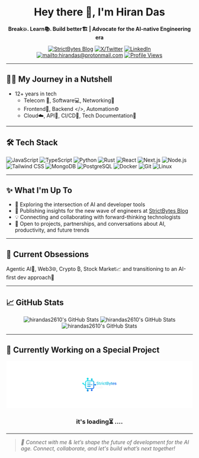 <!-- HEADER -->
<h1 align="center">Hey there 👋, I'm Hiran Das</h1>
<p align="center">
  <b>Break💥. Learn📚. Build better🏗️ | Advocate for the AI-native Engineering era</b>
</p>

<div align="center">
  <a href="https://strictbytes.hashnode.dev/" target="_blank"><img src="https://img.shields.io/badge/Blog-Strictbytes-2962ff?style=flat&logo=hashnode&logoColor=white" alt="StrictBytes Blog" /></a>
  <a href="https://x.com/hirandas2610" target="_blank"><img src="https://img.shields.io/badge/X-@hirandas2610-000000?style=flat&logo=twitter&logoColor=white" alt="X/Twitter" /></a>
  <a href="https://linkedin.com/in/hirandas2610" target="_blank"><img src="https://img.shields.io/badge/LinkedIn-hirandas2610-0077B5?style=flat&logo=linkedin&logoColor=white" alt="LinkedIn" /></a>
  <a href="https://github.com/hirandas2610"><img src="https://img.shields.io/badge/Email-hirandas@protonmail.com-red?style=flat&logo=gmail&logoColor=white" alt="mailto:hirandas@protonmail.com" /></a>
  <a href="https://github.com/hirandas2610"><img src="https://komarev.com/ghpvc/?username=hirandas2610&style=flat-square&color=blue" alt="Profile Views" /></a>
</div>

---

## 🧑‍💻 My Journey in a Nutshell

- 12+ years in tech
   - Telecom 📶, Software💻, Networking🛜
   - Frontend🎨, Backend </>, Automation⚙️
   - Cloud☁️, API🔌, CI/CD🔄, Tech Documentation📝

---

## 🛠️ Tech Stack

![JavaScript](https://img.shields.io/badge/-JavaScript-181717?style=flat&logo=javascript)
![TypeScript](https://img.shields.io/badge/-TypeScript-181717?style=flat&logo=typescript)
![Python](https://img.shields.io/badge/-Python-181717?style=flat&logo=python)
![Rust](https://img.shields.io/badge/-Rust-181717?style=flat&logo=rust)
![React](https://img.shields.io/badge/-React-181717?style=flat&logo=react)
![Next.js](https://img.shields.io/badge/-Next.js-181717?style=flat&logo=next.js)
![Node.js](https://img.shields.io/badge/-Node.js-181717?style=flat&logo=node.js)
![Tailwind CSS](https://img.shields.io/badge/-Tailwind_CSS-181717?style=flat&logo=tailwindcss)
![MongoDB](https://img.shields.io/badge/-MongoDB-181717?style=flat&logo=mongodb)
![PostgreSQL](https://img.shields.io/badge/-PostgreSQL-181717?style=flat&logo=postgresql)
![Docker](https://img.shields.io/badge/-Docker-181717?style=flat&logo=docker)
![Git](https://img.shields.io/badge/-Git-181717?style=flat&logo=git)
![Linux](https://img.shields.io/badge/-Linux-181717?style=flat&logo=linux)

---

## ✨ What I'm Up To

- 🧪 Exploring the intersection of AI and developer tools
- 📝 Publishing insights for the new wave of engineers at [StrictBytes Blog](https://strictbytes.hashnode.dev)
- 💡 Connecting and collaborating with forward-thinking technologists
- 👀 Open to projects, partnerships, and conversations about AI, productivity, and future trends

---

## 🌱 Current Obsessions

Agentic AI👾, Web3🌐, Crypto ₿, Stock Market📈 and transitioning to an AI-first dev approach🧠

---

## 📈 GitHub Stats

<p align="center">
  <img src="https://github-readme-stats.vercel.app/api?username=hirandas2610&theme=react&show_icons=true&hide_border=true&count_private=true" alt="hirandas2610's GitHub Stats" />
  <img src="https://streak-stats.demolab.com?user=hirandas2610&theme=react&hide_border=true" alt="hirandas2610's GitHub Stats" />
  <img src="https://github-readme-stats.vercel.app/api/top-langs/?username=hirandas2610&theme=react&show_icons=true&hide_border=true&layout=compact" alt="hirandas2610's GitHub Stats" />
</p>



---

## 🔧 Currently Working on a Special Project
<p align="center">
  <a href="https://strictbytes.hashnode.dev/welcome-to-strictbytes-a-developers-hub-for-the-ai-age" target="_blank"><img src="Logo_1600x400_Banner.png" alt="Strictbytes logo" /></a><br>
</p>
<h3 align="center">it's loading⏳ ....</h3>

---

> _🤝 Connect with me & let’s shape the future of development for the AI age. Connect, collaborate, and let's build what’s next together!_


